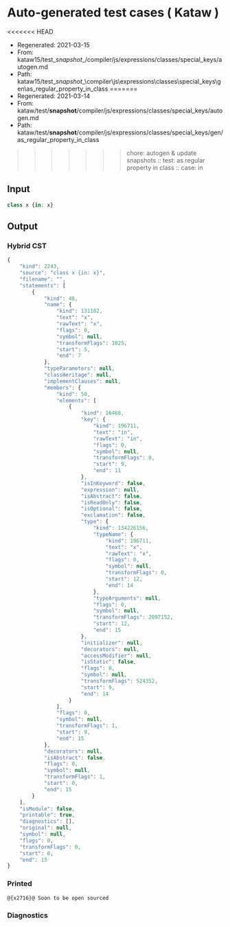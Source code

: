 # Auto-generated test cases ( Kataw )
<<<<<<< HEAD
- Regenerated: 2021-03-15
- From: kataw15/test\__snapshot__/compiler/js/expressions/classes/special_keys/autogen.md
- Path: kataw15/test\__snapshot__\compiler\js\expressions\classes\special_keys\gen\as_regular_property_in_class
=======
- Regenerated: 2021-03-14
- From: kataw/test/__snapshot__/compiler/js/expressions/classes/special_keys/autogen.md
- Path: kataw/test/__snapshot__/compiler/js/expressions/classes/special_keys/gen/as_regular_property_in_class
>>>>>>> chore: autogen & update snapshots
> :: test: as regular property in class
> :: case: in
## Input

`````js
class x {in: x}
`````

## Output

### Hybrid CST

```javascript
{
    "kind": 2243,
    "source": "class x {in: x}",
    "filename": "",
    "statements": [
        {
            "kind": 48,
            "name": {
                "kind": 131102,
                "text": "x",
                "rawText": "x",
                "flags": 0,
                "symbol": null,
                "transformFlags": 1025,
                "start": 5,
                "end": 7
            },
            "typeParameters": null,
            "classHeritage": null,
            "implementClauses": null,
            "members": {
                "kind": 50,
                "elements": [
                    {
                        "kind": 16468,
                        "key": {
                            "kind": 196711,
                            "text": "in",
                            "rawText": "in",
                            "flags": 0,
                            "symbol": null,
                            "transformFlags": 0,
                            "start": 9,
                            "end": 11
                        },
                        "isInKeyword": false,
                        "expression": null,
                        "isAbstract": false,
                        "isReadOnly": false,
                        "isOptional": false,
                        "exclamation": false,
                        "type": {
                            "kind": 134226156,
                            "typeName": {
                                "kind": 196711,
                                "text": "x",
                                "rawText": "x",
                                "flags": 0,
                                "symbol": null,
                                "transformFlags": 0,
                                "start": 12,
                                "end": 14
                            },
                            "typeArguments": null,
                            "flags": 0,
                            "symbol": null,
                            "transformFlags": 2097152,
                            "start": 12,
                            "end": 15
                        },
                        "initializer": null,
                        "decorators": null,
                        "accessModifier": null,
                        "isStatic": false,
                        "flags": 0,
                        "symbol": null,
                        "transformFlags": 524352,
                        "start": 9,
                        "end": 14
                    }
                ],
                "flags": 0,
                "symbol": null,
                "transformFlags": 1,
                "start": 9,
                "end": 15
            },
            "decorators": null,
            "isAbstract": false,
            "flags": 0,
            "symbol": null,
            "transformFlags": 1,
            "start": 0,
            "end": 15
        }
    ],
    "isModule": false,
    "printable": true,
    "diagnostics": [],
    "original": null,
    "symbol": null,
    "flags": 0,
    "transformFlags": 0,
    "start": 0,
    "end": 15
}
```

### Printed

```javascript
@{x2716}@ Soon to be open sourced
```

### Diagnostics

```javascript

```

